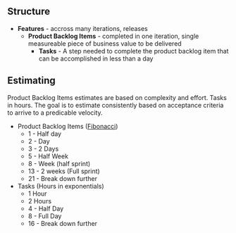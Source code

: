 ## Structure
- __Features__ - accross many iterations, releases
  + __Product Backlog Items__ - completed in one iteration, single measureable piece of business value to be delivered
    * __Tasks__ - A step needed to complete the product backlog item that can be accomplished in less than a day

## Estimating
Product Backlog Items estimates are based on complexity and effort. Tasks in hours. The goal is to estimate consistently based on acceptance criteria to arrive to a predicable velocity. 

- Product Backlog Items ([Fibonacci](https://upload.wikimedia.org/wikipedia/commons/d/db/34%2A21-FibonacciBlocks.png))
  + 1 - Half day
  + 2 - Day
  + 3 - 2 Days
  + 5 - Half Week
  + 8  - Week (half sprint)
  + 13  - 2 weeks (Full sprint)
  + 21 - Break down further
- Tasks (Hours in exponentials)
  + 1 Hour
  + 2 Hours
  + 4 - Half Day
  + 8 - Full Day
  + 16 - Break down further
